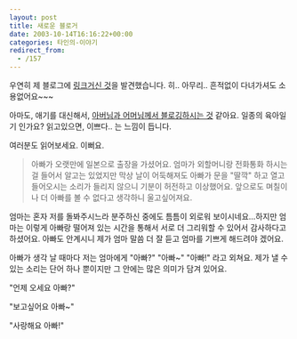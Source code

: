 ```yaml
---
layout: post
title: 새로운 블로거
date: 2003-10-14T16:16:22+00:00
categories: 타인의-이야기
redirect_from:
  - /157
---
```


우연히 제 블로그에 <a href="http://www.soonuk.com/blog/zoe.php?id=3">링크거신 것</a>을 발견했습니다. 히.. 아무리.. 흔적없이 다녀가셔도 소용없어요~~~

아마도, 애기를 대신해서, <a href="http://www.soonuk.com/blog/zoe_archives.php?id=A2003055">아버님과 어머님께서 블로깅하시는 것</a> 같아요. 일종의 육아일기 인가요? 읽고있으면, 이쁘다.. 는 느낌이 듭니다.

여러분도 읽어보세요. 이뻐요.

> 아빠가 오랫만에 일본으로 출장을 가셨어요. 엄마가 외할머니랑 전화통화 하시는 걸 들어서 알고는 있었지만 막상 날이 어둑해져도 아빠가 문을 "딸깍" 하고 열고 들어오시는 소리가 들리지 않으니 기분이 허전하고 이상했어요. 앞으로도 며칠이나 더 아빠를 볼 수 없다고 생각하니 울고싶어져요.

엄마는 혼자 저를 돌봐주시느라 분주하신 중에도 틈틈이 외로워 보이시네요...하지만 엄마는 이렇게 아빠랑 떨어져 있는 시간을 통해서 서로 더 그리워할 수 있어서 감사하다고 하셨어요. 아빠도 안계시니 제가 엄마 말씀 더 잘 듣고 엄마를 기쁘게 해드려야 겠어요.

아빠가 생각 날 때마다 저는 엄마에게 "아빠?" "아빠~" "아빠!" 라고 외쳐요. 제가 낼 수 있는 소리는 단어 하나 뿐이지만 그 안에는 많은 의미가 담겨 있어요.

"언제 오세요 아빠?"

"보고싶어요 아빠~"

"사랑해요 아빠!"



